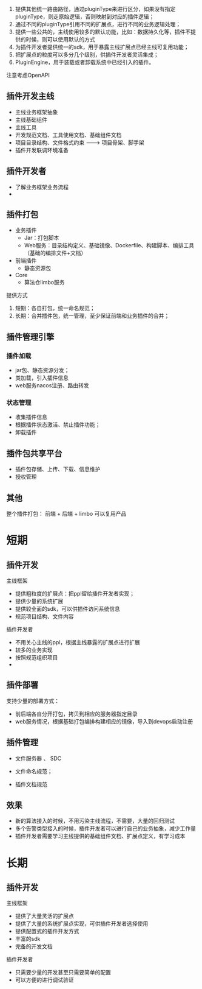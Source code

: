 1. 提供其他统一路由路径，通过pluginType来进行区分，如果没有指定pluginType，则走原始逻辑，否则映射到对应的插件逻辑；
2. 通过不同的pluginType引用不同的扩展点，进行不同的业务逻辑处理；
3. 提供一些公共的，主线使用较多的默认功能，比如：数据持久化等，插件不提供的时候，则可以使用默认的方式
4. 为插件开发者提供统一的sdk，用于暴露主线扩展点已经主线可复用功能；
5. 把扩展点的粒度可以多分几个级别，供插件开发者灵活集成；
6. PluginEngine，用于装载或者卸载系统中已经引入的插件。



注意考虑OpenAPI



## 插件开发主线

- 主线业务框架抽象
- 主线基础组件
- 主线工具
- 开发规范文档、工具使用文档、基础组件文档
- 项目目录结构、文件格式约束 ---> 项目骨架、脚手架
- 插件开发联调环境准备



## 插件开发者

- 了解业务框架业务流程
- 





## 插件打包

- 业务插件
  - Jar：打包脚本
  - Web服务：目录结构定义、基础镜像、Dockerfile、构建脚本、编排工具（基础的编排文件+文档）
- 前端插件
  - 静态资源包
- Core
  - 算法仓limbo服务

提供方式

1. 短期：各自打包，统一命名规范；
2. 长期：合并插件包，统一管理，至少保证前端和业务插件的合并；



## 插件管理引擎

### 插件加载

- jar包、静态资源分发；
- 类加载，引入插件信息
- web服务nacos注册、路由转发

### 状态管理

- 收集插件信息
- 根据插件状态激活、禁止插件功能；
- 卸载插件



## 插件包共享平台

- 插件包存储、上传、下载、信息维护
- 授权管理



## 其他

整个插件打包： 前端 + 后端 + limbo   可以复用产品



# 短期

## 插件开发

主线框架

- 提供粗粒度的扩展点：把ppl留给插件开发者实现；
- 提供少量的系统扩展
- 提供较全面的sdk，可以供插件访问系统信息
- 规范项目结构、文件内容



插件开发者

- 不用关心主线的ppl，根据主线暴露的扩展点进行扩展
- 较多的业务实现
- 按照规范组织项目
- 



## 插件部署

支持少量的部署方式：

- 前后端各自分开打包，拷贝到相应的服务器指定目录
- web服务情况，根据基础打包编排构建相应的镜像，导入到devops启动注册



## 插件管理

- 文件服务器 、 SDC

- 文件命名规范；

- 插件文档规范

  

## 效果

- 新的算法接入的时候，不用污染主线流程，不需要，大量的回归测试
- 多个告警类型接入的时候，插件开发者可以进行自己的业务抽象，减少工作量
- 插件开发者需要学习主线提供的基础组件文档、扩展点定义，有学习成本



# 长期

## 插件开发

主线框架

- 提供了大量灵活的扩展点
- 提供了大量的系统扩展点实现，可供插件开发者选择使用
- 提供配置式的插件开发方式
- 丰富的sdk
- 完备的开发文档



插件开发者

- 只需要少量的开发甚至只需要简单的配置
- 可以方便的进行调试验证



